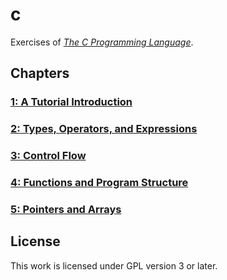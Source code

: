 # c

Exercises of [*The C Programming Language*](https://s3-us-west-2.amazonaws.com/belllabs-microsite-dritchie/cbook/index.html).

## Chapters

### [1: A Tutorial Introduction](/1)

### [2: Types, Operators, and Expressions](/2)

### [3: Control Flow](/3)

### [4: Functions and Program Structure](/4)

### [5: Pointers and Arrays](/5)

## License

This work is licensed under GPL version 3 or later.

